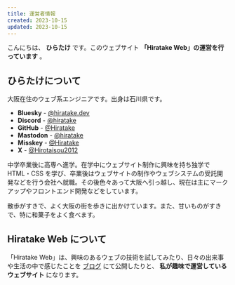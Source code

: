 ```yaml
---
title: 運営者情報
created: 2023-10-15
updated: 2023-10-15
---
```


こんにちは、 **ひらたけ** です。このウェブサイト **「Hiratake Web」の運営を行っています** 。

## ひらたけについて

大阪在住のウェブ系エンジニアです。出身は石川県です。

- **Bluesky** - [@hiratake.dev](https://bsky.app/profile/hiratake.dev)
- **Discord** - [@hiratake](https://discord.com/users/221498004505362433)
- **GitHub** - [@Hiratake](https://github.com/Hiratake)
- **Mastodon** - [@hiratake](https://mozilla.social/@hiratake)
- **Misskey** - [@Hiratake](https://misskey.io/@Hiratake)
- **X** - [@Hirotaisou2012](https://x.com/Hirotaisou2012)

中学卒業後に高専へ進学。在学中にウェブサイト制作に興味を持ち独学で HTML・CSS を学び、卒業後はウェブサイトの制作やウェブシステムの受託開発などを行う会社へ就職。その後色々あって大阪へ引っ越し、現在は主にマークアップやフロントエンド開発などをしています。

散歩がすきで、よく大阪の街を歩きに出かけています。また、甘いものがすきで、特に和菓子をよく食べます。

## Hiratake Web について

「Hiratake Web」は、興味のあるウェブの技術を試してみたり、日々の出来事や生活の中で感じたことを [ブログ](/blog/) にて公開したりと、 **私が趣味で運営しているウェブサイト** になります。
